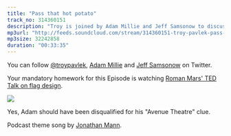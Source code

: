 ```yaml
---
title: "Pass that hot potato"
track_no: 314360151
description: "Troy is joined by Adam Millie and Jeff Samsonow to discuss recent developments in municipal politics. Flags, security, and Southpark on Whyte all get some time"
mp3url: "http://feeds.soundcloud.com/stream/314360151-troy-pavlek-pass-that-hot-potato.mp3"
mp3size: 32242858
duration: "00:33:35"
---
```


You can follow [@troypavlek](https://twitter.com/troypavlek), [Adam Millie](https://twitter.com/yegmillie) and 
[Jeff Samsonow](https://twitter.com/jeffsamsonow) on Twitter.

Your mandatory homework for this Episode is watching [Roman Mars' TED Talk on flag design](https://www.ted.com/talks/roman_mars_why_city_flags_may_be_the_worst_designed_thing_you_ve_never_noticed).

<img src="https://tpavlek.me/img/posts/2017-03-20-balance-security-concerns/iveson-popo.jpg" />

Yes, Adam should have been disqualified for his "Avenue Theatre" clue.

Podcast theme song by [Jonathan Mann](http://jonathanmann.net).
